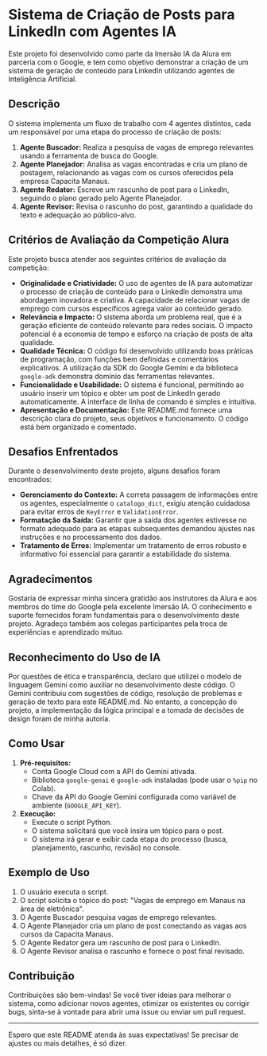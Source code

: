 # Sistema de Criação de Posts para LinkedIn com Agentes IA

Este projeto foi desenvolvido como parte da Imersão IA da Alura em parceria com o Google, e tem como objetivo demonstrar a criação de um sistema de geração de conteúdo para LinkedIn utilizando agentes de Inteligência Artificial.

## Descrição

O sistema implementa um fluxo de trabalho com 4 agentes distintos, cada um responsável por uma etapa do processo de criação de posts:

1.  **Agente Buscador:** Realiza a pesquisa de vagas de emprego relevantes usando a ferramenta de busca do Google.
2.  **Agente Planejador:** Analisa as vagas encontradas e cria um plano de postagem, relacionando as vagas com os cursos oferecidos pela empresa Capacita Manaus.
3.  **Agente Redator:** Escreve um rascunho de post para o LinkedIn, seguindo o plano gerado pelo Agente Planejador.
4.  **Agente Revisor:** Revisa o rascunho do post, garantindo a qualidade do texto e adequação ao público-alvo.

## Critérios de Avaliação da Competição Alura

Este projeto busca atender aos seguintes critérios de avaliação da competição:

* **Originalidade e Criatividade:** O uso de agentes de IA para automatizar o processo de criação de conteúdo para o LinkedIn demonstra uma abordagem inovadora e criativa. A capacidade de relacionar vagas de emprego com cursos específicos agrega valor ao conteúdo gerado.
* **Relevância e Impacto:** O sistema aborda um problema real, que é a geração eficiente de conteúdo relevante para redes sociais. O impacto potencial é a economia de tempo e esforço na criação de posts de alta qualidade.
* **Qualidade Técnica:** O código foi desenvolvido utilizando boas práticas de programação, com funções bem definidas e comentários explicativos. A utilização da SDK do Google Gemini e da biblioteca `google-adk` demonstra domínio das ferramentas relevantes.
* **Funcionalidade e Usabilidade:** O sistema é funcional, permitindo ao usuário inserir um tópico e obter um post de LinkedIn gerado automaticamente. A interface de linha de comando é simples e intuitiva.
* **Apresentação e Documentação:** Este README.md fornece uma descrição clara do projeto, seus objetivos e funcionamento. O código está bem organizado e comentado.

## Desafios Enfrentados

Durante o desenvolvimento deste projeto, alguns desafios foram encontrados:

* **Gerenciamento do Contexto:** A correta passagem de informações entre os agentes, especialmente o `catalogo_dict`, exigiu atenção cuidadosa para evitar erros de `KeyError` e `ValidationError`.
* **Formatação da Saída:** Garantir que a saída dos agentes estivesse no formato adequado para as etapas subsequentes demandou ajustes nas instruções e no processamento dos dados.
* **Tratamento de Erros:** Implementar um tratamento de erros robusto e informativo foi essencial para garantir a estabilidade do sistema.

## Agradecimentos

Gostaria de expressar minha sincera gratidão aos instrutores da Alura e aos membros do time do Google pela excelente Imersão IA. O conhecimento e suporte fornecidos foram fundamentais para o desenvolvimento deste projeto. Agradeço também aos colegas participantes pela troca de experiências e aprendizado mútuo.

## Reconhecimento do Uso de IA

Por questões de ética e transparência, declaro que utilizei o modelo de linguagem Gemini como auxiliar no desenvolvimento deste código. O Gemini contribuiu com sugestões de código, resolução de problemas e geração de texto para este README.md. No entanto, a concepção do projeto, a implementação da lógica principal e a tomada de decisões de design foram de minha autoria.

## Como Usar

1.  **Pré-requisitos:**
    * Conta Google Cloud com a API do Gemini ativada.
    * Biblioteca `google-genai` e `google-adk` instaladas (pode usar o `%pip` no Colab).
    * Chave da API do Google Gemini configurada como variável de ambiente (`GOOGLE_API_KEY`).
2.  **Execução:**
    * Execute o script Python.
    * O sistema solicitará que você insira um tópico para o post.
    * O sistema irá gerar e exibir cada etapa do processo (busca, planejamento, rascunho, revisão) no console.

## Exemplo de Uso

1.  O usuário executa o script.
2.  O script solicita o tópico do post: "Vagas de emprego em Manaus na área de eletrônica".
3.  O Agente Buscador pesquisa vagas de emprego relevantes.
4.  O Agente Planejador cria um plano de post conectando as vagas aos cursos da Capacita Manaus.
5.  O Agente Redator gera um rascunho de post para o LinkedIn.
6.  O Agente Revisor analisa o rascunho e fornece o post final revisado.

## Contribuição

Contribuições são bem-vindas! Se você tiver ideias para melhorar o sistema, como adicionar novos agentes, otimizar os existentes ou corrigir bugs, sinta-se à vontade para abrir uma issue ou enviar um pull request.

---

Espero que este README atenda às suas expectativas! Se precisar de ajustes ou mais detalhes, é só dizer.

